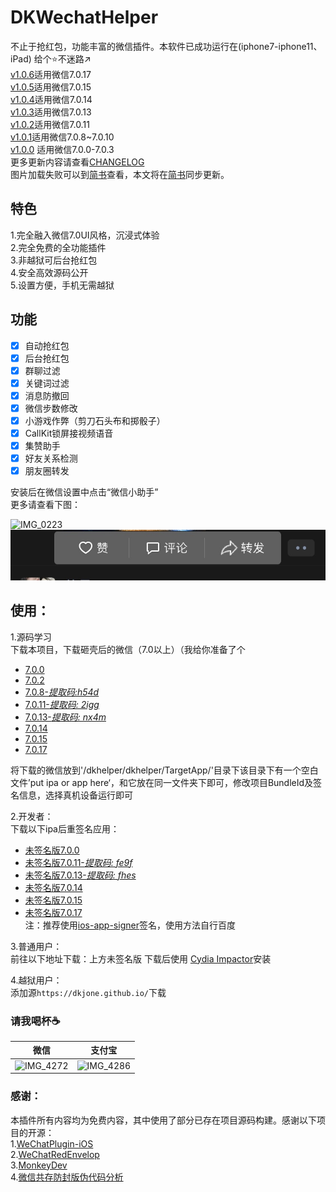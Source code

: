 # DKWechatHelper   
 
不止于抢红包，功能丰富的微信插件。本软件已成功运行在(iphone7-iphone11、iPad) 
给个⭐️不迷路↗️   
[v1.0.6](https://github.com/DKWechatHelper/DKWechatHelper/releases/tag/1.0.5)适用微信7.0.17  
[v1.0.5](https://github.com/DKWechatHelper/DKWechatHelper/releases/tag/1.0.5)适用微信7.0.15  
[v1.0.4](https://github.com/DKWechatHelper/DKWechatHelper/releases/tag/1.0.4)适用微信7.0.14  
[v1.0.3](https://github.com/DKWechatHelper/DKWechatHelper/releases/tag/1.0.3)适用微信7.0.13  
[v1.0.2](https://github.com/DKWechatHelper/DKWechatHelper/releases/tag/1.0.2)适用微信7.0.11  
[v1.0.1](https://github.com/DKWechatHelper/DKWechatHelper/releases/tag/1.0.1)适用微信7.0.8~7.0.10  
[v1.0.0](https://github.com/DKWechatHelper/DKWechatHelper/releases/tag/1.0.0) 适用微信7.0.0-7.0.3   
更多更新内容请查看[CHANGELOG](./CHANGELOG.md)   
图片加载失败可以到[简书](https://www.jianshu.com/p/8f3eae328a20)查看，本文将在[简书](https://www.jianshu.com/p/8f3eae328a20)同步更新。
## 特色    
1.完全融入微信7.0UI风格，沉浸式体验   
2.完全免费的全功能插件  
3.非越狱可后台抢红包   
4.安全高效源码公开   
5.设置方便，手机无需越狱   
## 功能   

* [x] 自动抢红包  
* [x] 后台抢红包 
* [x] 群聊过滤
* [x] 关键词过滤
* [x] 消息防撤回     
* [x] 微信步数修改   
* [x] 小游戏作弊（剪刀石头布和掷骰子）     
* [x] CallKit锁屏接视频语音
* [x] 集赞助手   
* [x] 好友关系检测  
* [x] 朋友圈转发  

安装后在微信设置中点击“微信小助手”  
更多请查看下图：  

![IMG_0223](./IMG_0223.png)
![IMG_0223](./IMG_0031.JPG)

## 使用：  
1.源码学习   
    下载本项目，下载砸壳后的微信（7.0以上）（我给你准备了个  
* [7.0.0](https://pan.baidu.com/s/15pVma66Ea822YVGrBa2GHw)
* [7.0.2](https://pan.baidu.com/s/1SHZHfu94Z_jhCkaaFDx8pA)
* [7.0.8-*提取码:h54d*](https://pan.baidu.com/s/11VoUXPC4vb5zg8HzP3kC0Q)
* [7.0.11-*提取码: 2igg*](https://pan.baidu.com/s/1mU_mezsWhqL2-AY0PB-vVg)   
* [7.0.13-*提取码: nx4m*](https://pan.baidu.com/s/1rqB0pV4zMEB6Z3VJTsTa8Q) 
* [7.0.14](https://n802.com/file/24576815-452231690)   
* [7.0.15](https://n802.com/file/24576815-463029595)  
* [7.0.17](https://n802.com/file/24576815-467161527)  


将下载的微信放到'/dkhelper/dkhelper/TargetApp/'目录下该目录下有一个空白文件’put ipa or app here‘，和它放在同一文件夹下即可，修改项目BundleId及签名信息，选择真机设备运行即可   

2.开发者：   
    下载以下ipa后重签名应用：
* [未签名版7.0.0](https://pan.baidu.com/s/1-zEUQRGn3H4bZVqHpyffzQ)    
* [未签名版7.0.11-*提取码: fe9f*](https://pan.baidu.com/s/1sOPCqnCPxSdIKq7TKuHK9g)     
* [未签名版7.0.13-*提取码: fhes*](https://pan.baidu.com/s/1DgSl5u0Gip3cNdqZmRFEWw)  
* [未签名版7.0.14](https://n802.com/file/24576815-452232682)    
* [未签名版7.0.15](https://n802.com/file/24576815-463034104) 
* [未签名版7.0.17](https://n802.com/file/24576815-467161662)   
    注：推荐使用[ios-app-signer](https://github.com/DanTheMan827/ios-app-signer)签名，使用方法自行百度  

3.普通用户：   
    前往以下地址下载：上方未签名版
    下载后使用 [Cydia Impactor](http://www.cydiaimpactor.com/)安装  
    
4.越狱用户：  
添加源`https://dkjone.github.io/`下载  


### 请我喝杯☕️     

|  微信  | 支付宝 |
| --- | --- |
| ![IMG_4272](./IMG_4272.JPG) |  ![IMG_4286](./IMG_4286.JPG)|




### 感谢：   
本插件所有内容均为免费内容，其中使用了部分已存在项目源码构建。感谢以下项目的开源：  
1.[WeChatPlugin-iOS](https://github.com/TKkk-iOSer/WeChatPlugin-iOS)   
2.[WeChatRedEnvelop](https://github.com/buginux/WeChatRedEnvelop)   
3.[MonkeyDev](https://github.com/AloneMonkey/MonkeyDev)   
4.[微信共存防封版伪代码分析](https://www.jianshu.com/p/e797ba55e336)   

